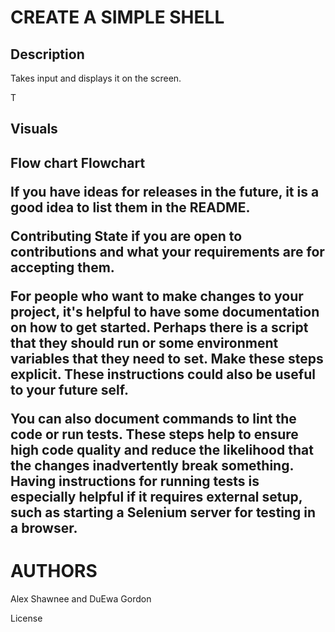 
<h1>CREATE A SIMPLE SHELL</h1>
</head>
<body>

<h2>Description</h2>
Takes input and displays it on the screen.
<p>T</p>

<h2>Visuals<h2>
Flow chart
</body>
</html
Usage
Use examples liberally, and show the expected output if you can. It's helpful to have inline the smallest example of usage that you can demonstrate, while providing links to more sophisticated examples if they are too long to reasonably include in the README.

Flowchart


If you have ideas for releases in the future, it is a good idea to list them in the README.

Contributing
State if you are open to contributions and what your requirements are for accepting them.

For people who want to make changes to your project, it's helpful to have some documentation on how to get started. Perhaps there is a script that they should run or some environment variables that they need to set. Make these steps explicit. These instructions could also be useful to your future self.

You can also document commands to lint the code or run tests. These steps help to ensure high code quality and reduce the likelihood that the changes inadvertently break something. Having instructions for running tests is especially helpful if it requires external setup, such as starting a Selenium server for testing in a browser.

<h1>AUTHORS</h1>
Alex Shawnee and DuEwa Gordon

License
